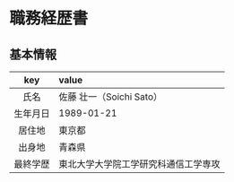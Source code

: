 # 職務経歴書

## 基本情報

| key | value |
|:---:|:------|
| 氏名 | 佐藤 壮一（Soichi Sato） |
| 生年月日 | 1989-01-21 |
| 居住地 | 東京都 |
| 出身地 | 青森県 |
| 最終学歴 | 東北大学大学院工学研究科通信工学専攻 |
